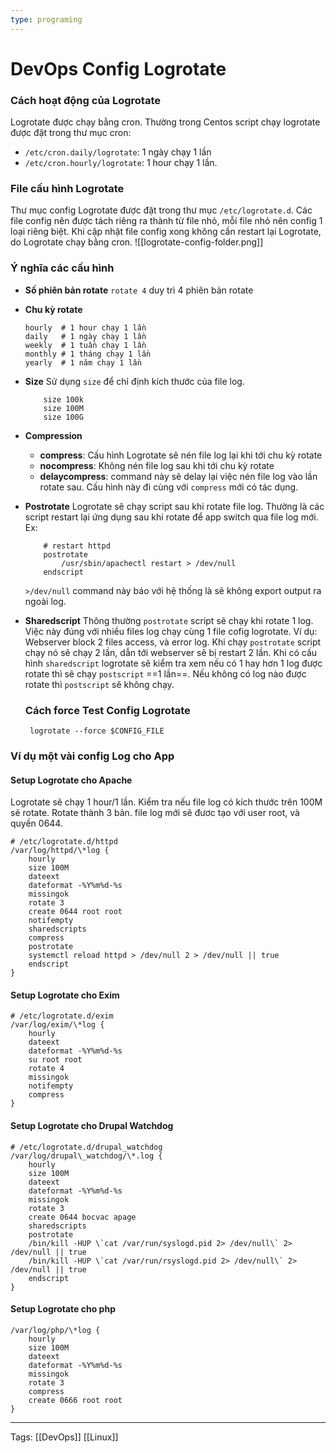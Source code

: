 ```yaml
---
type: programing 
---
```

# DevOps Config Logrotate
### Cách hoạt động của Logrotate
Logrotate được chạy bằng cron. Thường trong Centos script chạy logrotate được đặt trong thư mục cron: 
- `/etc/cron.daily/logrotate`: 1 ngày chạy 1 lần
- `/etc/cron.hourly/logrotate`: 1 hour chạy 1 lần.

### File cấu hình Logrotate
Thư mục  config Logrotate được đặt trong thư mục `/etc/logrotate.d`. Các file config nên được tách riêng ra thành từ file nhỏ, mỗi file nhỏ nên config 1 loại riêng biệt. Khi cập nhật file config xong không cần restart lại Logrotate, do Logrotate chạy bằng cron. 
![[logrotate-config-folder.png]]

### Ý nghĩa các cấu hình

- **Số phiên bản rotate**
	`rotate 4` duy trì 4 phiên bản rotate	
- **Chu kỳ rotate**
	```
	hourly	# 1 hour chạy 1 lần
	daily   # 1 ngày chạy 1 lần
	weekly  # 1 tuần chạy 1 lần
	monthly # 1 tháng chạy 1 lần
	yearly	# 1 năm chạy 1 lần
	```
- **Size**
	Sử dụng `size` để chỉ định kích thước của file log.
	```
		size 100k
		size 100M
		size 100G
	```
- **Compression**
	- **compress**: Cấu hình Logrotate sẽ nén file log lại khi tới chu kỳ rotate
	- **nocompress**: Không nén file log sau khi tới chu kỳ rotate
	- **delaycompress**: command này sẽ delay lại việc nén file log vào lần rotate sau. Cấu hình này đi cùng với `compress` mới có tác dụng.
- **Postrotate**
	Logrotate sẽ chạy script sau khi rotate file log. Thường là các script restart lại ứng dụng sau khi rotate để app switch qua file log mới.
	Ex:
	```
		# restart httpd 
		postrotate
			/usr/sbin/apachectl restart > /dev/null
		endscript 
	```
	`>/dev/null` command này báo với hệ thống là sẽ không export output ra ngoài log.
- **Sharedscript**
	Thông thường `postrotate` script sẽ chạy khi rotate 1 log. Việc này đúng với nhiều files log chạy cùng 1 file cofig logrotate. 
	Ví dụ: Webserver  block 2 files access, và error log. Khi chạy `postrotate` script chạy nó sẽ chạy 2 lần, dẫn tới webserver sẽ bị restart 2 lần. Khi có cấu hình `sharedscript` logrotate sẽ kiểm tra xem nếu có 1 hay hơn 1 log được rotate thì sẽ chạy `postscript` ==1 lần==. Nếu không có log nào được rotate thì `postscript` sẽ không chạy.
	
	### Cách force Test Config Logrotate
	` logrotate --force $CONFIG_FILE`


### Ví dụ một vài config Log cho App
#### Setup Logrotate cho Apache
Logrotate sẽ chạy 1 hour/1 lần. Kiểm tra nếu file log có kích thước trên 100M sẽ rotate. Rotate thành 3 bản. file log mới sẽ đươc tạo với user root, và quyền 0644.
```
# /etc/logrotate.d/httpd  
/var/log/httpd/\*log {  
	hourly  
	size 100M  
	dateext  
	dateformat -%Y%m%d-%s  
	missingok  
	rotate 3  
	create 0644 root root  
	notifempty  
	sharedscripts  
	compress  
	postrotate  
	systemctl reload httpd > /dev/null 2 > /dev/null || true  
	endscript  
}
```

#### Setup Logrotate cho Exim
```
# /etc/logrotate.d/exim
/var/log/exim/\*log {  
	hourly  
	dateext  
	dateformat -%Y%m%d-%s  
	su root root  
	rotate 4  
	missingok  
	notifempty  
	compress  
}
```

#### Setup Logrotate cho Drupal Watchdog
```
# /etc/logrotate.d/drupal_watchdog
/var/log/drupal\_watchdog/\*.log {  
	hourly  
	size 100M  
	dateext  
	dateformat -%Y%m%d-%s  
	missingok  
	rotate 3  
	create 0644 bocvac apage  
	sharedscripts  
	postrotate  
	/bin/kill -HUP \`cat /var/run/syslogd.pid 2> /dev/null\` 2> /dev/null || true  
	/bin/kill -HUP \`cat /var/run/rsyslogd.pid 2> /dev/null\` 2> /dev/null || true  
	endscript  
}
```
	
#### Setup Logrotate cho php
```
/var/log/php/\*log {  
	hourly  
	size 100M  
	dateext  
	dateformat -%Y%m%d-%s  
	missingok  
	rotate 3  
	compress  
	create 0666 root root  
}
```


---
Tags: [[DevOps]] [[Linux]]
